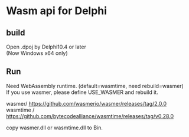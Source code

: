 # Wasm api for Delphi

## build

Open .dpoj by Delphi10.4 or later  
(Now Windows x64 only)

## Run

Need WebAssembly runtime. (default=wasmtime, need rebuild=wasmer)  
If you use wasmer, please define USE_WASMER and rebuild it.

wasmer/ https://github.com/wasmerio/wasmer/releases/tag/2.0.0   
wasmtime / https://github.com/bytecodealliance/wasmtime/releases/tag/v0.28.0 

copy wasmer.dll or wasmtime.dll to Bin.


